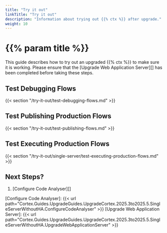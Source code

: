 ```yaml
---
title: "Try it out"
linkTitle: "Try it out"
description: "Information about trying out {{% ctx %}} after upgrade."
weight: 10
---
```


# {{% param title %}}

This guide describes how to try out an upgraded {{% ctx %}} to make sure it is working. Please ensure that the [Upgrade Web Application Server][] has been completed before taking these steps.

## Test Debugging Flows

{{< section "/try-it-out/test-debugging-flows.md" >}}

## Test Publishing Production Flows

{{< section "/try-it-out/test-publishing-flows.md" >}}

## Test Executing Production Flows

{{< section "/try-it-out/single-server/test-executing-production-flows.md" >}}

## Next Steps?

1. [Configure Code Analyser][]

[Configure Code Analyser]: {{< url path="Cortex.Guides.UpgradeGuides.UpgradeCortex.2025.3to2025.5.SingleServerWithoutHA.ConfigureCodeAnalyser" >}}
[Upgrade Web Application Server]: {{< url path="Cortex.Guides.UpgradeGuides.UpgradeCortex.2025.3to2025.5.SingleServerWithoutHA.UpgradeWebApplicationServer" >}}
